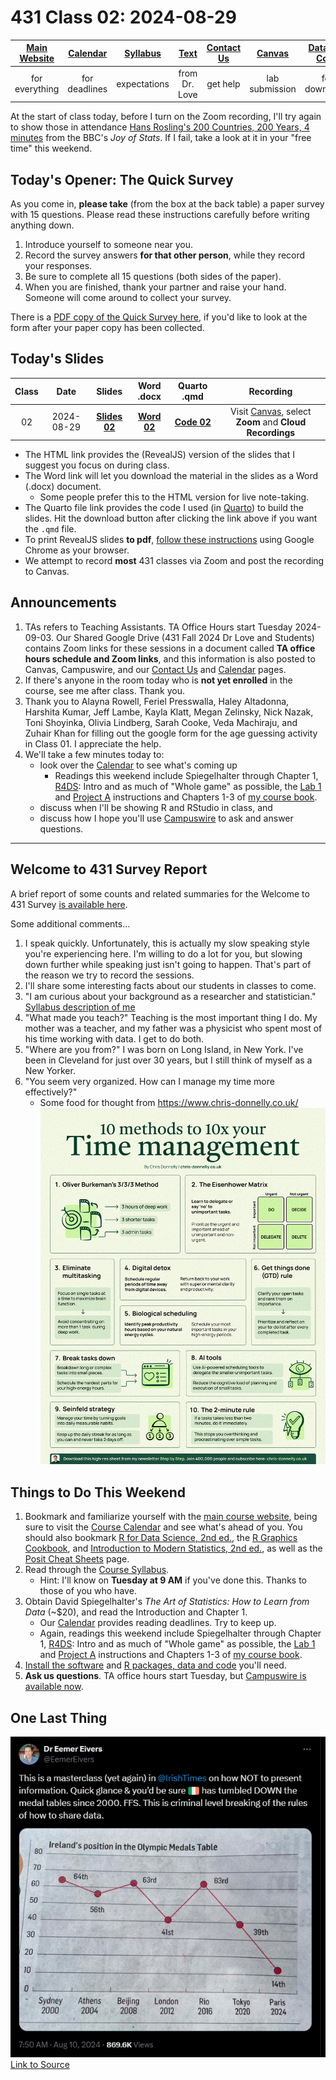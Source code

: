 # 431 Class 02: 2024-08-29

[Main Website](https://thomaselove.github.io/431-2024/) | [Calendar](https://thomaselove.github.io/431-2024/calendar.html) | [Syllabus](https://thomaselove.github.io/431-syllabus-2024/) | [Text](https://thomaselove.github.io/431-book/) | [Contact Us](https://thomaselove.github.io/431-2024/contact.html) | [Canvas](https://canvas.case.edu) | [Data and Code](https://github.com/THOMASELOVE/431-data)
:-----------: | :--------------: | :----------: | :---------: | :-------------: | :-----------: | :------------:
for everything | for deadlines | expectations | from Dr. Love | get help | lab submission | for downloads

At the start of class today, before I turn on the Zoom recording, I'll try again to show those in attendance [Hans Rosling's 200 Countries, 200 Years, 4 minutes](https://www.youtube.com/watch?v=jbkSRLYSojo) from the BBC's *Joy of Stats*. If I fail, take a look at it in your "free time" this weekend.

## Today's Opener: The Quick Survey

As you come in, **please take** (from the box at the back table) a paper survey with 15 questions. Please read these instructions carefully before writing anything down.

1. Introduce yourself to someone near you.
2. Record the survey answers **for that other person**, while they record your responses.
3. Be sure to complete all 15 questions (both sides of the paper).
4. When you are finished, thank your partner and raise your hand. Someone will come around to collect your survey.

There is a [PDF copy of the Quick Survey here](431_surveyhandout_1perstudent_2024-08-29.pdf), if you'd like to look at the form after your paper copy has been collected.

## Today's Slides

Class | Date | Slides | Word .docx | Quarto .qmd | Recording
:---: | :--------: | :------: | :------: | :------: | :-------------:
02 | 2024-08-29 | **[Slides 02](https://thomaselove.github.io/431-slides-2024/class02.html)** | **[Word 02](https://thomaselove.github.io/431-slides-2024/class02w.docx)** | **[Code 02](https://github.com/THOMASELOVE/431-slides-2024/blob/main/class02.qmd)** | Visit [Canvas](https://canvas.case.edu/), select **Zoom** and **Cloud Recordings**

- The HTML link provides the (RevealJS) version of the slides that I suggest you focus on during class.
- The Word link will let you download the material in the slides as a Word (.docx) document.
    - Some people prefer this to the HTML version for live note-taking.
- The Quarto file link provides the code I used (in [Quarto](https://quarto.org/)) to build the slides. Hit the download button after clicking the link above if you want the `.qmd` file.
- To print RevealJS slides **to pdf**, [follow these instructions](https://quarto.org/docs/presentations/revealjs/presenting.html#print-to-pdf) using Google Chrome as your browser.
- We attempt to record **most** 431 classes via Zoom and post the recording to Canvas.

## Announcements

1. TAs refers to Teaching Assistants. TA Office Hours start Tuesday 2024-09-03. Our Shared Google Drive (431 Fall 2024 Dr Love and Students) contains Zoom links for these sessions in a document called **TA office hours schedule and Zoom links**, and this information is also posted to Canvas, Campuswire, and our [Contact Us](https://thomaselove.github.io/431-2024/contact.html) and [Calendar](https://thomaselove.github.io/431-2024/calendar.html) pages.
2. If there's anyone in the room today who is **not yet enrolled** in the course, see me after class. Thank you.
3. Thank you to Alayna Rowell, Feriel Presswalla, Haley Altadonna, Harshita Kumar, Jeff Lambe, Kayla Klatt, Megan Zelinsky, Nick Nazak, Toni Shoyinka, Olivia Lindberg, Sarah Cooke, Veda Machiraju, and Zuhair Khan for filling out the google form for the age guessing activity in Class 01. I appreciate the help.
4. We'll take a few minutes today to:
    - look over the [Calendar](https://thomaselove.github.io/431-2024/calendar.html) to see what's coming up
        - Readings this weekend include Spiegelhalter through Chapter 1, [R4DS](https://r4ds.hadley.nz/): Intro and as much of "Whole game" as possible, the [Lab 1](https://github.com/THOMASELOVE/431-labs-2024/tree/main/lab1) and [Project A](https://thomaselove.github.io/431-projectA-2024/) instructions and Chapters 1-3 of [my course book](https://thomaselove.github.io/431-book/). 
    - discuss when I'll be showing R and RStudio in class, and
    - discuss how I hope you'll use [Campuswire](https://campuswire.com/) to ask and answer questions.

-------

## Welcome to 431 Survey Report

A brief report of some counts and related summaries for the Welcome to 431 Survey [is available here](welcome-report.md).

Some additional comments...

1. I speak quickly. Unfortunately, this is actually my slow speaking style you're experiencing here. I'm willing to do a lot for you, but slowing down further while speaking just isn't going to happen. That's part of the reason we try to record the sessions.
2. I'll share some interesting facts about our students in classes to come.
3. "I am curious about your background as a researcher and statistician." [Syllabus description of me](https://thomaselove.github.io/431-syllabus-2024/07_professorlove.html)
4. "What made you teach?" Teaching is the most important thing I do. My mother was a teacher, and my father was a physicist who spent most of his time working with data. I get to do both.
5. "Where are you from?" I was born on Long Island, in New York. I've been in Cleveland for just over 30 years, but I still think of myself as a New Yorker.
6. "You seem very organized. How can I manage my time more effectively?"
    - Some food for thought from <https://www.chris-donnelly.co.uk/> ![](donnelly_time-management_2024.jpg)

## Things to Do This Weekend

1. Bookmark and familiarize yourself with the [main course website](https://thomaselove.github.io/431-2024/), being sure to visit the [Course Calendar](https://thomaselove.github.io/431-2024/calendar.html) and see what's ahead of you. You should also bookmark [R for Data Science, 2nd ed.](https://r4ds.hadley.nz/), the [R Graphics Cookbook](https://r-graphics.org/), and [Introduction to Modern Statistics, 2nd ed.](https://openintro-ims.netlify.app/), as well as the [Posit Cheat Sheets](https://posit.co/resources/cheatsheets/) page.
2. Read through the [Course Syllabus](https://thomaselove.github.io/431-syllabus-2024/).
    - Hint: I'll know on **Tuesday at 9 AM** if you've done this. Thanks to those of you who have.
3. Obtain David Spiegelhalter's *The Art of Statistics: How to Learn from Data* (~$20), and read the Introduction and Chapter 1.
    - Our [Calendar](https://thomaselove.github.io/431-2024/calendar.html) provides reading deadlines. Try to keep up.
    - Again, readings this weekend include Spiegelhalter through Chapter 1, [R4DS](https://r4ds.hadley.nz/): Intro and as much of "Whole game" as possible, the [Lab 1](https://github.com/THOMASELOVE/431-labs-2024/tree/main/lab1) and [Project A](https://thomaselove.github.io/431-projectA-2024/) instructions and Chapters 1-3 of [my course book](https://thomaselove.github.io/431-book/). 
4. [Install the software](https://thomaselove.github.io/431-2024/software.html) and [R packages, data and code](https://thomaselove.github.io/431-2024/software.html#installing-r-packages-and-datacode-for-431) you'll need.
5. **Ask us questions**. TA office hours start Tuesday, but [Campuswire is available now](https://thomaselove.github.io/431-2024/campuswire.html).

## One Last Thing

![](https://github.com/THOMASELOVE/431-classes-2024/blob/main/class02/Eivers_2024-08-10.png)  [Link to Source](https://x.com/EemerEivers/status/1822239148519890981)
